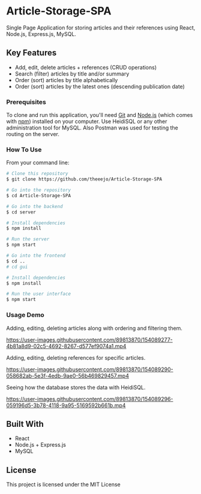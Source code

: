 # Article-Storage-SPA

Single Page Application for storing articles and their references using React, Node.js, Express.js, MySQL.

## Key Features

* Add, edit, delete articles + references (CRUD operations)
* Search (filter) articles by title and/or summary
* Order (sort) articles by title alphabetically
* Order (sort) articles by the latest ones (descending publication date)

### Prerequisites
To clone and run this application, you'll need [Git](https://git-scm.com) and [Node.js](https://nodejs.org/en/download/) (which comes with [npm](http://npmjs.com)) installed on your computer.
Use HeidiSQL or any other administration tool for MySQL. Also Postman was used for testing the routing on the server.

### How To Use

From your command line:
```bash
# Clone this repository
$ git clone https://github.com/theeejo/Article-Storage-SPA

# Go into the repository
$ cd Article-Storage-SPA

# Go into the backend
$ cd server

# Install dependencies
$ npm install

# Run the server
$ npm start

# Go into the frontend
$ cd ..
# cd gui

# Install dependencies
$ npm install

# Run the user interface
$ npm start
```

### Usage Demo

Adding, editing, deleting articles along with ordering and filtering them.

https://user-images.githubusercontent.com/89813870/154089277-4b81a8d9-02c5-4692-8267-d577ef9074a1.mp4

Adding, editing, deleting references for specific articles.

https://user-images.githubusercontent.com/89813870/154089290-058682ab-5e3f-4edb-9ae0-56b469829457.mp4

Seeing how the database stores the data with HeidiSQL. 

https://user-images.githubusercontent.com/89813870/154089296-059196d5-3b78-4118-9a95-5169592b661b.mp4


## Built With

* React
* Node.js + Express.js
* MySQL


## License

This project is licensed under the MIT License
